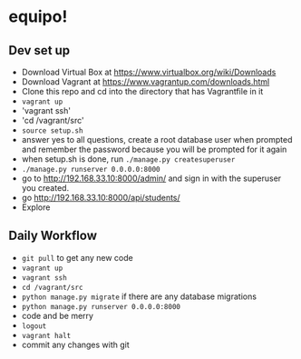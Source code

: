 # equipo!
## Dev set up
- Download Virtual Box at https://www.virtualbox.org/wiki/Downloads
- Download Vagrant at https://www.vagrantup.com/downloads.html
- Clone this repo and cd into the directory that has Vagrantfile in it
- `vagrant up`
- 'vagrant ssh'
- 'cd /vagrant/src'
- `source setup.sh`
- answer yes to all questions, create a root database user when prompted and remember the password because you will be prompted for it again
- when setup.sh is done, run `./manage.py createsuperuser`
- `./manage.py runserver 0.0.0.0:8000`
- go to http://192.168.33.10:8000/admin/ and sign in with the superuser you created. 
- go http://192.168.33.10:8000/api/students/
- Explore

## Daily Workflow
- `git pull` to get any new code
- `vagrant up`
- `vagrant ssh`
- `cd /vagrant/src`
- `python manage.py migrate` if there are any database migrations
- `python manage.py runserver 0.0.0.0:8000`
- code and be merry
- `logout`
- `vagrant halt`
- commit any changes with git
